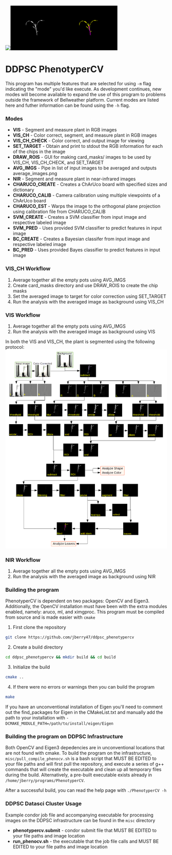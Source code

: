 <img src="www/raw.png" width="33%"></img><img src="www/mask.png" width="33%"></img><img src="www/classified.png" width="33%"></img>

# DDPSC PhenotyperCV
This program has multiple features that are selected for using `-m` flag indicating the "mode" you'd like execute. As development continues, new modes will become available to expand the use of this program to problems outside the framework of Bellweather platform. Current modes are listed here and futher information can be found using the `-h` flag. 

### Modes
* **VIS** - Segment and measure plant in RGB images
* **VIS_CH** - Color correct, segment, and measure plant in RGB images
* **VIS_CH_CHECK** - Color correct, and output image for viewing
* **SET_TARGET** - Obtain and print to stdout the RGB information for each of the chips in the image
* **DRAW_ROIS** - GUI for making card_masks/ images to be used by VIS_CH, VIS_CH_CHECK, and SET_TARGET
* **AVG_IMGS** - Pipe in list of input images to be averaged and outputs average_images.png
* **NIR** - Segment and measure plant in near-infrared images
* **CHARUCO_CREATE** - Creates a ChArUco board with specified sizes and dictionary
* **CHARUCO_CALIB** - Camera calibration using multiple viewpoints of a ChArUco board
* **CHARUCO_EST** - Warps the image to the orthogonal plane projection using calibration file from CHARUCO_CALIB
* **SVM_CREATE** - Creates a SVM classifier from input image and respective labeled image
* **SVM_PRED** - Uses provided SVM classifier to predict features in input image
* **BC_CREATE** - Creates a Bayesian classifer from input image and respective labeled image
* **BC_PRED** - Uses provided Bayes classifier to predict features in input image

### VIS_CH Workflow
1. Average together all the empty pots using AVG_IMGS
2. Create card_masks directory and use DRAW_ROIS to create the chip masks
3. Set the averaged image to target for color correction using SET_TARGET
4. Run the analysis with the averaged image as background using VIS_CH

### VIS Workflow
1. Average together all the empty pots using AVG_IMGS
2. Run the analysis with the averaged image as background using VIS

In both the VIS and VIS_CH, the plant is segmented using the following protocol: 
<img src="www/pheno3_segmentation.png"></img>

### NIR Workflow
1. Average together all the empty pots using AVG_IMGS
2. Run the analysis with the averaged image as background using NIR


### Building the program
PhenotyperCV is dependent on two packages: OpenCV and Eigen3. Additionally, the OpenCV installation must have been with the extra modules enabled, namely: aruco, ml, and ximgproc. This program must be compiled from source and is made easier with `cmake`  
1. First clone the repository
```bash
git clone https://github.com/jberry47/ddpsc_phenotypercv
```
2. Create a build directory
```bash
cd ddpsc_phenotypercv && mkdir build && cd build
```
3. Initialize the build
```bash
cmake ..
```
4. If there were no errors or warnings then you can build the program
```bash
make
```
If you have an unconventional installation of Eigen you'll need to comment out the find_packages for Eigen in the CMakeList.txt and manually add the path to your installation with `-DCMAKE_MODULE_PATH=/path/to/install/eigen/Eigen` 

### Building the program on DDPSC Infrastructure
Both OpenCV and Eigen3 depedencies are in unconventional locations that are not found with cmake. To build the program on the infrastructure, `misc/pull_compile_phenocv.sh` is a bash script that MUST BE EDITED to your file paths and will first pull the repository, and execute a series of g++ commands that will create the executable and clean up all temporary files during the build. Alternatively, a pre-built executable exists already in `/home/jberry/programs/PhenotyperCV`.

After a successful build, you can read the help page with `./PhenotyperCV -h`

### DDPSC Datasci Cluster Usage
Example condor job file and accompanying executable for processing images on the DDPSC infrastructure can be found in the `misc` directory
* **phenotypercv.submit** - condor submit file that MUST BE EDITED to your file paths and image location
* **run_phenocv.sh** - the executable that the job file calls and MUST BE EDITED to your file paths and image location


